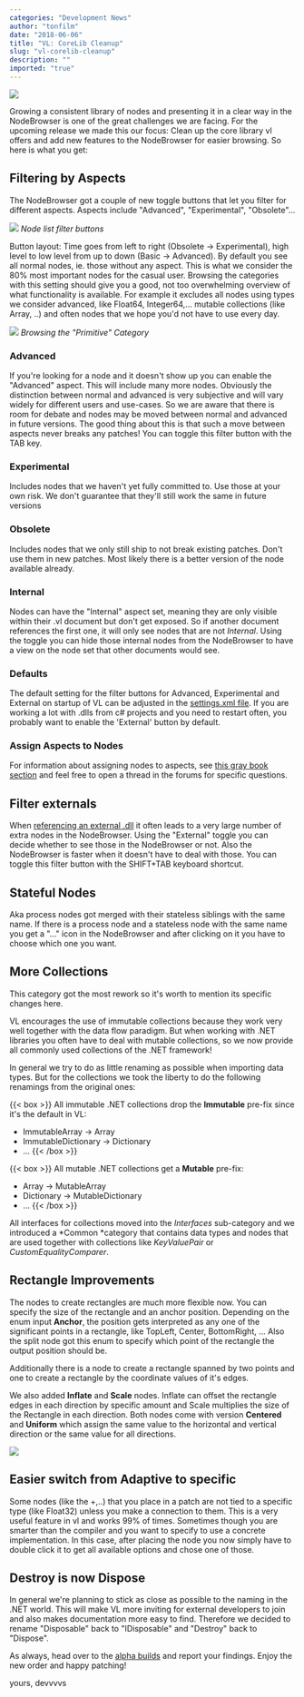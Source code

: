 ```yaml
---
categories: "Development News"
author: "tonfilm"
date: "2018-06-06"
title: "VL: CoreLib Cleanup"
slug: "vl-corelib-cleanup"
description: ""
imported: "true"
---
```



![](cleanup_crop%20[5_r.png)

Growing a consistent library of nodes and presenting it in a clear way in the NodeBrowser is one of the great challenges we are facing. For the upcoming release we made this our focus: Clean up the core library vl offers and add new features to the NodeBrowser for easier browsing. So here is what you get:

## Filtering by Aspects
The NodeBrowser got a couple of new toggle buttons that let you filter for different aspects. Aspects include "Advanced", "Experimental", "Obsolete"... 

![](buttons.PNG)
*Node list filter buttons*

Button layout: Time goes from left to right (Obsolete -> Experimental), high level to low level from up to down (Basic -> Advanced).
By default you see all normal nodes, ie. those without any aspect. This is what we consider the 80% most important nodes for the casual user. Browsing the categories with this setting should give you a good, not too overwhelming overview of what functionality is available. For example it excludes all nodes using types we consider advanced, like Float64, Integer64,... mutable collections (like Array, ..) and often nodes that we hope you'd not have to use every day.

![](0pk9wLIrxq.gif)
*Browsing the "Primitive" Category*

### Advanced
If you're looking for a node and it doesn't show up you can enable the "Advanced" aspect. This will include many more nodes. Obviously the distinction between normal and advanced is very subjective and will vary widely for different users and use-cases. So we are aware that there is room for debate and nodes may be moved between normal and advanced in future versions. The good thing about this is that such a move between aspects never breaks any patches!
You can toggle this filter button with the TAB key.

### Experimental
Includes nodes that we haven't yet fully committed to. Use those at your own risk. We don't guarantee that they'll still work the same in future versions

### Obsolete
Includes nodes that we only still ship to not break existing patches. Don't use them in new patches. Most likely there is a better version of the node available already.

### Internal
Nodes can have the "Internal" aspect set, meaning they are only visible within their .vl document but don't get exposed. So if another document references the first one, it will only see nodes that are not *Internal*. Using the toggle you can hide those internal nodes from the NodeBrowser to have a view on the node set that other documents would see.

### Defaults
The default setting for the filter buttons for Advanced, Experimental and External on startup of VL can be adjusted in the [settings.xml file](https://vvvv.gitbooks.io/the-gray-book/content/en/reference/hde/settings.html). If you are working a lot with .dlls from c# projects and you need to restart often, you probably want to enable the 'External' button by default.

### Assign Aspects to Nodes
For information about assigning nodes to aspects, see [this gray book section](https://vvvv.gitbooks.io/the-gray-book/content/en/reference/libraries/aspects.html) and feel free to open a thread in the forums for specific questions.
## Filter externals
When [referencing an external .dll](https://vvvv.gitbooks.io/the-gray-book/content/en/reference/libraries/using-net-libraries.html) it often leads to a very large number of extra nodes in the NodeBrowser. Using the "External" toggle you can decide whether to see those in the NodeBrowser or not. Also the NodeBrowser is faster when it doesn't have to deal with those.
You can toggle this filter button with the SHIFT+TAB keyboard shortcut.
## Stateful Nodes
Aka process nodes got merged with their stateless siblings with the same name. If there is a process node and a stateless node with the same name you get a "..." icon in the NodeBrowser and after clicking on it you have to choose which one you want.
## More Collections
This category got the most rework so it's worth to mention its specific changes here.

VL encourages the use of immutable collections because they work very well together with the data flow paradigm. But when working with .NET libraries you often have to deal with mutable collections, so we now provide all commonly used collections of the .NET framework!

In general we try to do as little renaming as possible when importing data types. But for the collections we took the liberty to do the following renamings from the original ones:

{{< box >}}
All immutable .NET collections drop the **Immutable** pre-fix since it's the default in VL:
* ImmutableArray -> Array
* ImmutableDictionary -> Dictionary
* ...{{< /box >}}

{{< box >}}
All mutable .NET collections get a **Mutable** pre-fix:
* Array -> MutableArray
* Dictionary -> MutableDictionary
* ...{{< /box >}}

All interfaces for collections moved into the *Interfaces* sub-category and we introduced a *Common *category that contains data types and nodes that are used together with collections like *KeyValuePair* or *CustomEqualityComparer*.

## Rectangle Improvements
The nodes to create rectangles are much more flexible now. You can specify the size of the rectangle and an anchor position. Depending on the enum input **Anchor**, the position gets interpreted as any one of the significant points in a rectangle, like TopLeft, Center, BottomRight, ... Also the split node got this enum to specify which point of the rectangle the output position should be.

Additionally there is a node to create a rectangle spanned by two points and one to create a rectangle by the coordinate values of it's edges.

We also added **Inflate** and **Scale** nodes. Inflate can offset the rectangle edges in each direction by specific amount and Scale multiplies the size of the Rectangle in each direction. Both nodes come with version **Centered** and **Uniform** which assign the same value to the horizontal and vertical direction or the same value for all directions.

![](7GMtWUREdf.gif)

## Easier switch from Adaptive to specific
Some nodes (like the +,..) that you place in a patch are not tied to a specific type (like Float32) unless you make a connection to them. This is a very useful feature in vl and works 99% of times. Sometimes though you are smarter than the compiler and you want to specify to use a concrete implementation. In this case, after placing the node you now simply have to double click it to get all available options and chose one of those. 

## Destroy is now Dispose
In general we're planning to stick as close as possible to the naming in the .NET world. This will make VL more inviting for external developers to join and also makes documentation more easy to find. Therefore we decided to rename "Disposable" back to "IDisposable" and "Destroy" back to "Dispose". 
 
As always, head over to the [alpha builds](https://vvvv.org/downloads/previews) and report your findings.
Enjoy the new order and happy patching!

yours,
devvvvs